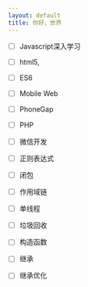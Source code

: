 ```yaml
---
layout: default
title: 你好，世界
---
```

- [ ] Javascript深入学习
- [ ] html5,
- [ ] ES6
- [ ] Mobile Web
- [ ] PhoneGap
- [ ] PHP
- [ ] 微信开发

- [ ] 正则表达式
- [ ] 闭包
- [ ] 作用域链
- [ ] 单线程
- [ ] 垃圾回收

- [ ] 构造函数
- [ ] 继承
- [ ] 继承优化

